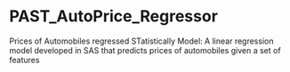 # PAST_AutoPrice_Regressor
Prices of Automobiles regressed STatistically Model: A linear regression model developed in SAS that predicts prices of automobiles given a set of features
